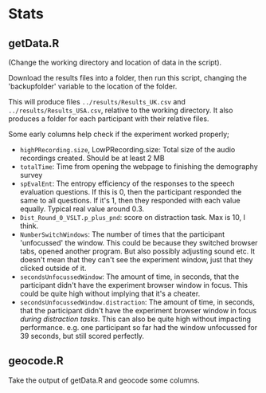 #  Stats

## getData.R

(Change the working directory and location of data in the script).

Download the results files into a folder, then run this script, changing the 'backupfolder' variable to the location of the folder.

This will produce files `../results/Results_UK.csv` and `../results/Results_USA.csv`, relative to the working directory.  It also produces a folder for each participant with their relative files.

Some early columns help check if the experiment worked properly;

-  `highPRecording.size`, LowPRecording.size: Total size of the audio recordings created.  Should be at least 2 MB
-  `totalTime`:  Time from opening the webpage to finishing the demography survey
-  `spEvalEnt`:  The entropy efficiency of the responses to the speech evaluation questions.  If this is 0, then the participant responded the same to all questions.  If it's 1, then they responded with each value equally.  Typical real value around 0.3.
-  `Dist_Round_0_VSLT.p_plus_pnd`: score on distraction task.  Max is 10, I think.
-  `NumberSwitchWindows`: The number of times that the participant 'unfocussed' the window.  This could be because they switched browser tabs, opened another program.  But also possibly adjusting sound etc.  It doesn't mean that they can't see the experiment window, just that they clicked outside of it.
-  `secondsUnfocussedWindow`:  The amount of time, in seconds, that the participant didn't have the experiment browser window in focus.  This could be quite high without implying that it's a cheater.
-  `secondsUnfocussedWindow.distraction`:  The amount of time, in seconds, that the participant didn't have the experiment browser window in focus *during distraction tasks*.  This can also be quite high without impacting performance.  e.g. one participant so far had the window unfocussed for 39 seconds, but still scored perfectly.

## geocode.R

Take the output of getData.R and geocode some columns.